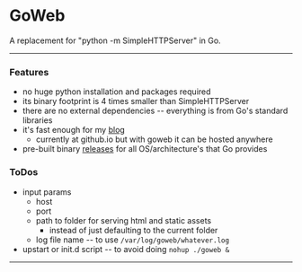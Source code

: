 # GoWeb

A replacement for "python -m SimpleHTTPServer" in Go.

***

### Features

* no huge python installation and packages required
* its binary footprint is 4 times smaller than SimpleHTTPServer
* there are no external dependencies -- everything is from Go's standard libraries
* it's fast enough for my <a href="http://cleesmith.github.io/" target="_blank">blog</a>
  - currently at github.io but with goweb it can be hosted anywhere
* pre-built binary <a href="https://github.com/cleesmith/goweb/releases" target="_blank">releases</a> for all OS/architecture's that Go provides

### ToDos

* input params
  - host
  - port
  - path to folder for serving html and static assets
    * instead of just defaulting to the current folder
  - log file name -- to use ```/var/log/goweb/whatever.log```
* upstart or init.d script -- to avoid doing ```nohup ./goweb &```

***
